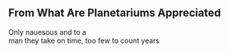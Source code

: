 From What Are Planetariums Appreciated
--------------------------------------
Only nauesous and to a  
man they take on time, too few to count years  
